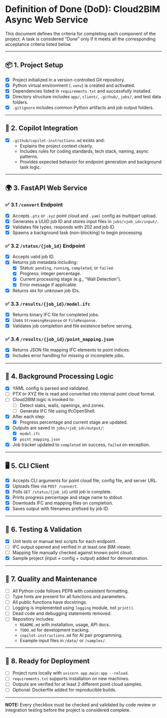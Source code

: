 # Definition of Done (DoD): Cloud2BIM Async Web Service

This document defines the criteria for completing each component of the project. A task is considered “Done” only if it meets all the corresponding acceptance criteria listed below.

---

## 📦 1. Project Setup

- [x] Project initialized in a version-controlled Git repository.
- [x] Python virtual environment (`.venv`) is created and activated.
- [x] Dependencies listed in `requirements.txt` and successfully installed.
- [x] Directory structure includes `app/`, `client/`, `.github/`, `jobs/`, and test data folders.
- [x] `.gitignore` includes common Python artifacts and job output folders.

---

## 🧠 2. Copilot Integration

- [x] `.github/copilot-instructions.md` exists and:
  - Explains the project context clearly.
  - Includes rules for coding standards, tech stack, naming, async patterns.
  - Provides expected behavior for endpoint generation and background task logic.

---

## 🌍 3. FastAPI Web Service

### ✅ 3.1 `/convert` Endpoint

- [x] Accepts `.ptx` or `.xyz` point cloud and `.yaml` config as multipart upload.
- [x] Generates a UUID job ID and stores input files in `jobs/<job_id>/input/`.
- [x] Validates file types, responds with 202 and job ID.
- [x] Spawns a background task (non-blocking) to begin processing.

### ✅ 3.2 `/status/{job_id}` Endpoint

- [x] Accepts valid job ID.
- [x] Returns job metadata including:
  - [x] Status: `pending`, `running`, `completed`, or `failed`.
  - [x] Progress: integer percentage.
  - [x] Current processing stage (e.g., “Wall Detection”).
  - [x] Error message if applicable.
- [x] Returns `404` for unknown job IDs.

### ✅ 3.3 `/results/{job_id}/model.ifc`

- [x] Returns binary IFC file for completed jobs.
- [x] Uses `StreamingResponse` or `FileResponse`.
- [x] Validates job completion and file existence before serving.

### ✅ 3.4 `/results/{job_id}/point_mapping.json`

- [x] Returns JSON file mapping IFC elements to point indices.
- [x] Includes error handling for missing or incomplete jobs.

---

## 🧰 4. Background Processing Logic

- [x] YAML config is parsed and validated.
- [ ] PTX or XYZ file is read and converted into internal point cloud format.
- [ ] Cloud2BIM logic is invoked to:
  - [ ] Detect slabs, walls, openings, and zones.
  - [ ] Generate IFC file using IfcOpenShell.
- [x] After each step:
  - [x] Progress percentage and current stage are updated.
- [x] Outputs are saved in `jobs/<job_id>/output/`:
  - [x] `model.ifc`
  - [x] `point_mapping.json`
- [x] Job tracker updated to `completed` on success, `failed` on exception.

---

## 🖥️ 5. CLI Client

- [x] Accepts CLI arguments for point cloud file, config file, and server URL.
- [x] Uploads files via `POST /convert`.
- [x] Polls `GET /status/{job_id}` until job is complete.
- [x] Prints progress percentage and stage name to stdout.
- [x] Downloads IFC and mapping files on completion.
- [x] Saves output with filenames prefixed by job ID.

---

## 🧪 6. Testing & Validation

- [x] Unit tests or manual test scripts for each endpoint.
- [ ] IFC output opened and verified in at least one BIM viewer.
- [ ] Mapping file manually checked against known point cloud.
- [x] Sample project (input + config + output) added for demonstration.

---

## 🧹 7. Quality and Maintenance

- [ ] All Python code follows PEP8 with consistent formatting.
- [ ] Type hints are present for all functions and parameters.
- [ ] All public functions have docstrings.
- [ ] Logging is implemented using `logging` module, not `print()`.
- [ ] Dead code and debugging statements removed.
- [ ] Repository includes:
  - `README.md` with installation, usage, API docs.
  - `TODO.md` for development tracking.
  - `copilot-instructions.md` for AI pair programming.
  - Example input files in `/data/` or `/samples/`.

---

## 🚀 8. Ready for Deployment

- [ ] Project runs locally with `uvicorn app.main:app --reload`.
- [ ] `requirements.txt` supports installation on new machines.
- [ ] Outputs are verified for at least 2 different point cloud samples.
- [ ] Optional: Dockerfile added for reproducible builds.

---

**NOTE:** Every checkbox must be checked and validated by code review or integration testing before the project is considered complete.

